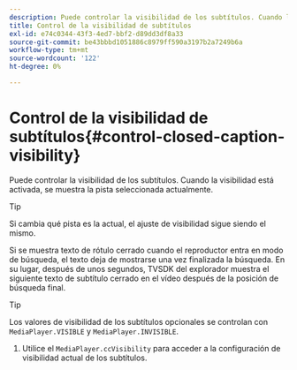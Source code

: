 ```yaml
---
description: Puede controlar la visibilidad de los subtítulos. Cuando la visibilidad está activada, se muestra la pista seleccionada actualmente.
title: Control de la visibilidad de subtítulos
exl-id: e74c0344-43f3-4ed7-bbf2-d89dd3df8a33
source-git-commit: be43bbbd1051886c8979ff590a3197b2a7249b6a
workflow-type: tm+mt
source-wordcount: '122'
ht-degree: 0%

---
```


# Control de la visibilidad de subtítulos{#control-closed-caption-visibility}

Puede controlar la visibilidad de los subtítulos. Cuando la visibilidad está activada, se muestra la pista seleccionada actualmente.

>[!TIP]
>
>Si cambia qué pista es la actual, el ajuste de visibilidad sigue siendo el mismo.

Si se muestra texto de rótulo cerrado cuando el reproductor entra en modo de búsqueda, el texto deja de mostrarse una vez finalizada la búsqueda. En su lugar, después de unos segundos, TVSDK del explorador muestra el siguiente texto de subtítulo cerrado en el vídeo después de la posición de búsqueda final.

>[!TIP]
>
>Los valores de visibilidad de los subtítulos opcionales se controlan con `MediaPlayer.VISIBLE` y `MediaPlayer.INVISIBLE`.

1. Utilice el `MediaPlayer.ccVisibility` para acceder a la configuración de visibilidad actual de los subtítulos.
